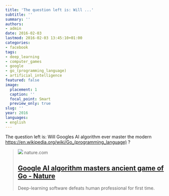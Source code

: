 ```yaml
---
title: 'The question left is: Will ...'
subtitle: ''
summary: ''
authors:
- admin
date: 2016-02-03
lastmod: 2016-02-03 13:45:10+01:00
categories:
- facebook
tags:
- deep_learning
- computer_games
- google
- go_(programming_language)
- artificial_intelligence
featured: false
image:
  placement: 1
  caption: ''
  focal_point: Smart
  preview_only: true
slug: ''
year: 2016
languages:
- english
---
```


The question left is: Will Googles AI algorithm ever master the modern https://en.wikipedia.org/wiki/Go_(programming_language) ?
> [![](https://media.springernature.com/m685/springer-static/image/art%3A10.1038%2F529445a/MediaObjects/41586_2016_BF529445a_Figc_HTML.jpg)](http://www.nature.com/news/google-ai-algorithm-masters-ancient-game-of-go-1.19234)
> nature.com
> ## [Google AI algorithm masters ancient game of Go - Nature](http://www.nature.com/news/google-ai-algorithm-masters-ancient-game-of-go-1.19234)
>
>Deep-learning software defeats human professional for first time.